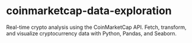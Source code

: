# coinmarketcap-data-exploration
Real-time crypto analysis using the CoinMarketCap API. Fetch, transform, and visualize cryptocurrency data with Python, Pandas, and Seaborn.
